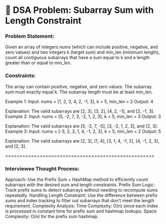 # 📌 DSA Problem: Subarray Sum with Length Constraint

### Problem Statement:
Given an array of integers nums (which can include positive, negative, and zero values) and two integers k (target sum) and min_len (minimum length), count all contiguous subarrays that have a sum equal to k and a length greater than or equal to min_len.

### Constraints:
The array can contain positive, negative, and zero values.
The subarray sum must exactly equal k.
The subarray length must be at least min_len.

Example 1:
Input: nums = [1, 2, 3, 4, 2, -1, 3], k = 5, min_len = 2
Output: 4

Explanation: The valid subarrays are [2, 3], [3, 2], [4, 2, -1], and [2, -1, 3].
Example 2:
Input: nums = [5, -2, 7, 3, -2, 1, 2, 3], k = 5, min_len = 3
Output: 3

Explanation: The valid subarrays are [5, -2, 7, -5], [3, -2, 1, 2, 3], and [2, 3].
Example 3:
Input: nums = [-3, 2, 3, 1, 4, -1, 2, 3], k = 5, min_len = 2
Output: 5

Explanation: The valid subarrays are [2, 3], [1, 4], [3, 1, 4, -1, 2], [4, -1, 2, 3], and [2, 3].

====================================================

### Interviewee Thought Process:
Approach: Use the Prefix Sum + HashMap method to efficiently count subarrays with the desired sum and length constraints.
Prefix Sum Logic: Track prefix sums to detect subarrays without needing to recompute sums repeatedly.
Handling Length Constraint: Use the difference between prefix sums and index tracking to filter out subarrays that don't meet the length requirement.
Complexity Analysis:
Time Complexity: O(n) since each index is processed in constant time for prefix sum and hashmap lookups.
Space Complexity: O(n) for the prefix sum hashmap.